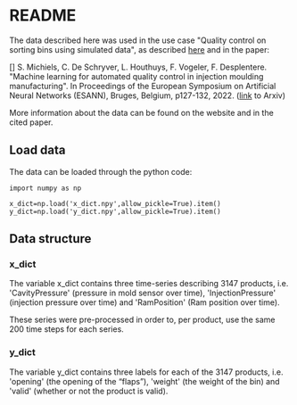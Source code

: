 # README

The data described here was used in the use case "Quality control on sorting bins using simulated data", as described <a href="https://ai4im551107933.wordpress.com/use-case-1a-quality-control-on-sorting-bins-using-simulated-data/">here</a> and in the paper:

[] S. Michiels, C. De Schryver, L. Houthuys, F. Vogeler, F. Desplentere. "Machine learning for automated quality control in injection moulding manufacturing". In Proceedings of the European Symposium on Artificial Neural Networks (ESANN), Bruges, Belgium, p127-132, 2022. (<a href="https://arxiv.org/abs/2206.15285">link</a> to Arxiv)

More information about the data can be found on the website and in the cited paper.

## Load data

The data can be loaded through the python code:

<pre><code class="python">import numpy as np

x_dict=np.load('x_dict.npy',allow_pickle=True).item()
y_dict=np.load('y_dict.npy',allow_pickle=True).item()</code></pre>

## Data structure

### x_dict

The variable x_dict contains three time-series describing 3147 products, i.e. 'CavityPressure' (pressure in mold sensor over time), 'InjectionPressure' (injection pressure over time) and 'RamPosition' (Ram position over time). 

These series were pre-processed in order to, per product, use the same 200 time steps for each series. 

### y_dict

The variable y_dict contains three labels for each of the 3147 products, i.e. 'opening' (the opening of the “flaps”), 'weight' (the weight of the bin) and 'valid' (whether or not the product is valid).
